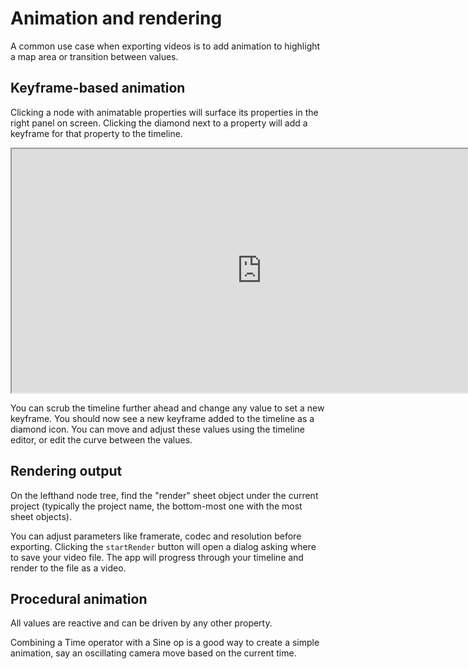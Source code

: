 # Animation and rendering

A common use case when exporting videos is to add animation to highlight a map area or transition between values.

## Keyframe-based animation

Clicking a node with animatable properties will surface its properties in the right panel on screen. Clicking the diamond next to a property will add a keyframe for that property to the timeline.

<iframe src="https://drive.google.com/file/d/1YyKSAycDOmtWBvuyQYWWQ5b7mLhMxoOV/preview" width="800" height="390" allow="autoplay"></iframe>

You can scrub the timeline further ahead and change any value to set a new keyframe. You should now see a new keyframe added to the timeline as a diamond icon. You can move and adjust these values using the timeline editor, or edit the curve between the values.

## Rendering output

On the lefthand node tree, find the "render" sheet object under the current project (typically the project name, the bottom-most one with the most sheet objects).

You can adjust parameters like framerate, codec and resolution before exporting. Clicking the `startRender` button will open a dialog asking where to save your video file. The app will progress through your timeline and render to the file as a video.

## Procedural animation
All values are reactive and can be driven by any other property.

Combining a Time operator with a Sine op is a good way to create a simple animation, say an oscillating camera move based on the current time.
